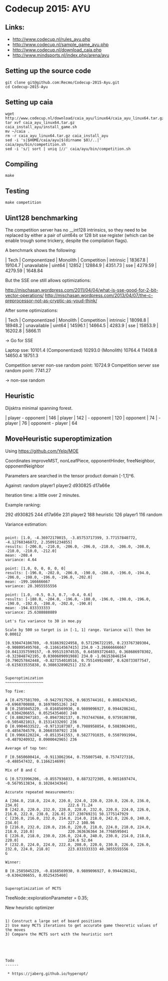 Codecup 2015: AYU
=================

Links:
------

 * http://www.codecup.nl/rules_ayu.php
 * http://www.codecup.nl/sample_game_ayu.php
 * http://www.codecup.nl/download_caia.php
 * http://www.mindsports.nl/index.php/arena/ayu


Setting up the source code
------

    git clone git@github.com:Recmo/Codecup-2015-Ayu.git
    cd Codecup-2015-Ayu

Setting up caia
------

    wget http://www.codecup.nl/download/caia_ayu/linux64/caia_ayu_linux64.tar.gz
    tar xvf caia_ayu_linux64.tar.gz
    caia_install_ayu/install_game.sh
    mv ~/caia .
    rm -r caia_ayu_linux64.tar.gz caia_install_ayu
    sed -i 's|$HOME/caia/ayu|$(dirname $0)/..|' caia/ayu/bin/competition.sh
    sed -i 's/| sort | uniq |//' caia/ayu/bin/competition.sh

Compiling
------

    make

Testing
------

    make competition


Uint128 benchmarking
---------------------

The competition server has no __int128 intrinsics, so they need to be replaced by either a pair of uint64s or 128 bit sse register (which can be enable trough some trickery, despite the compilation flags).

A benchmark shows the following:

| Tech      | Componentized | Monolith | Competition
| intrinsic |      18367.8  | 19104.7  | unavailable
| uint64    |      12852    | 12884.9  |     4351.73
| sse       |       4279.59 |  4279.59 |     1648.84

But the SSE one still allows optimizations:

http://mischasan.wordpress.com/2011/04/04/what-is-sse-good-for-2-bit-vector-operations/
http://mischasan.wordpress.com/2013/04/07/the-c-preprocessor-not-as-cryptic-as-youd-think/

After some optimizations:

| Tech      | Componentized | Monolith | Competition
| intrinsic |      18098.8  | 18948.2  | unavailable
| uint64    |      14596.1  | 14664.5  |      4283.9
| sse       |      15853.9  | 16202.8  |      5866.11

-> Go for SSE

Laptop sse: 10101.4 (Componentized)
10293.0 (Monolith)
10764.4
11408.8
14650.4
18751.3

Competition server non-sse random point: 10724.9
Competition server sse random point:      7741.27

-> non-sse random

Heuristic
----------

Dijsktra minimal spanning forest.

| player - opponent | 146
| player            | 142
| - opponent        | 120
| opponent          |  74
| - player          |  76
| opponent - player |  64


MoveHeuristic superoptimization
-------------------------------

Using https://github.com/Yelp/MOE

Coordinates improveMST, nonLeafPiece, opponentHinder, freeNeighbor, opponentNeighbor

Parameters are searched in the tensor product domain [-1,1]^6.

Against: random player1 player2 d930825 d17a66e

Iteration time: a little over 2 minutes.

Example ranking:

   292  d930825
   244  d17a66e
   231  player2
   188  heuristic
   126  player1
   116  random


Variance estimation:
~~~~~~~~~~~~~~~~~~~~

point: [1.0, -4.36972170015, -3.85753717399, 3.77157840772, -4.12768346872, 2.35091234855]
results: [-206.0, -210.0, -206.0, -206.0, -210.0, -206.0, -208.0, -210.0, -210.0, -212.0]
mean: -208.4
variance: 4.64

point: [1.0, 0, 0, 0, 0, 0]
results: [-196.0, -202.0, -206.0, -190.0, -208.0, -196.0, -194.0, -206.0, -198.0, -196.0, -196.0, -202.0]
mean: -199.166666667
variance: 28.3055555556

point: [1.0, -0.5, 0.3, 0.7, -0.4, 0.6]
results: [-188.0, -204.0, -196.0, -188.0, -196.0, -198.0, -196.0, -190.0, -192.0, -198.0, -202.0, -190.0]
mean: -194.833333333
variance: 25.6388888889

Let's fix variance to 30 in moe.py

Scale by 500 so target is in [-1, 1] range. Variance will then be 0.00012

[0.930474106789, -0.918639224958, 0.571296722195, 0.233767389304, -0.908095495768, -0.116614567415] 234.0 -3.26666666667
[0.0413357599157, -0.995151974535, 0.645893726483, 0.368686978302, -0.323848742195, 0.0300609091988] 234.0 -1.06153846154
[0.790257842448, -0.827154010516, 0.755149924007, 0.620733077547, -0.615833535838, 0.308632890251] 232.0


Superoptimization
~~~~~~~~~~~~~~~~~

Top five:

A [0.4757581709, -0.9427917926, 0.9835744161, 0.8082476345, -0.6968700888, 0.1697805126] 242
B [0.2585045229, -0.8168569930, 0.9809096927, 0.9944286241, -0.6304206655, 0.0525435460] 240
C [0.8882947183, -0.8947302137, 0.7937447684, 0.9759108708, -0.5054821013, 0.1531433269] 236
D [0.9904633522, -0.9713187387, 0.7988958854, 0.5083063491, -0.4856704579, 0.2060350792] 236
E [0.9966120224, -0.8513541553, 0.5827791035, 0.5507991994, -0.4879240932, 0.0900042965] 236

Average of top ten:

F [0.5650600414, -0.9113862364, 0.755007548, 0.7574727316, -0.488547432, 0.1166214699]

Mix of B and C

G [0.5733996206, -0.8557936033, 0.8873272305, 0.9851697474, -0.5679513834, 0.1028434364]

Accurate repeated measurements:

A [204.0, 218.0, 224.0, 220.0, 224.0, 220.0, 220.0, 226.0, 236.0, 234.0]                      222.6 71.24
B [242.0, 220.0, 232.0, 228.0, 228.0, 232.0, 220.0, 224.0, 226.0, 216.0, 222.0, 238.0, 226.0] 227.230769231 50.1775147929
C [236.0, 216.0, 232.0, 214.0, 214.0, 218.0, 242.0, 226.0, 240.0, 234.0]                      227.2 108.96
D [216.0, 232.0, 228.0, 216.0, 220.0, 218.0, 224.0, 218.0, 224.0, 218.0, 210.0]               220.363636364 34.7768595041
E [226.0, 218.0, 230.0, 226.0, 224.0, 240.0, 230.0, 214.0, 218.0, 220.0]                      224.6 52.04
F [232.0, 224.0, 224.0, 222.0, 208.0, 220.0, 230.0, 226.0, 226.0, 232.0, 224.0, 218.0]        223.833333333 40.3055555556
G 

Winner:

B [0.2585045229, -0.8168569930, 0.9809096927, 0.9944286241, -0.6304206655, 0.0525435460]


Superoptimization of MCTS
~~~~~~~~~~~~~~~~~~~~~~~~~

TreeNode::explorationParameter = 0.35;



New heuristic optimizer
~~~~~~~~~~~~~~~~~~~~~~~

1) Construct a large set of board positions
2) Use many MCTS iterations to get accurate game theoretic values of the moves
3) Compare the MCTS sort with the heuristic sort





Todo
------

 * https://jaberg.github.io/hyperopt/

